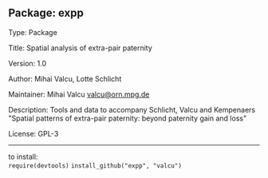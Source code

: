 Package: expp
------------
Type: Package

Title: Spatial analysis of extra-pair paternity

Version: 1.0

Author: Mihai Valcu, Lotte Schlicht

Maintainer: Mihai Valcu <valcu@orn.mpg.de>

Description: Tools and data to accompany Schlicht, Valcu and Kempenaers "Spatial patterns of extra-pair paternity: beyond paternity gain and loss"

License: GPL-3

******
to install:  
`require(devtools)`
`install_github("expp", "valcu")`

